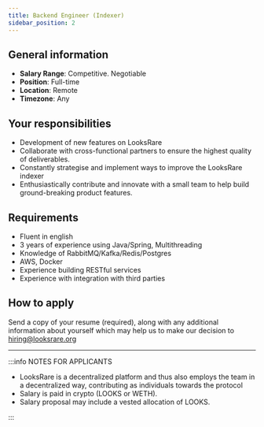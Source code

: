 ```yaml
---
title: Backend Engineer (Indexer)
sidebar_position: 2
---
```


## General information

- **Salary Range**: Competitive. Negotiable
- **Position**: Full-time
- **Location**: Remote
- **Timezone**: Any

## Your responsibilities

- Development of new features on LooksRare
- Collaborate with cross-functional partners to ensure the highest quality of deliverables.
- Constantly strategise and implement ways to improve the LooksRare indexer
- Enthusiastically contribute and innovate with a small team to help build ground-breaking product features.

## Requirements

- Fluent in english
- 3 years of experience using Java/Spring, Multithreading
- Knowledge of RabbitMQ/Kafka/Redis/Postgres
- AWS, Docker
- Experience building RESTful services
- Experience with integration with third parties

## How to apply

Send a copy of your resume (required), along with any additional information about yourself which may help us to make our decision to hiring@looksrare.org

---

:::info NOTES FOR APPLICANTS

- LooksRare is a decentralized platform and thus also employs the team in a decentralized way, contributing as individuals towards the protocol
- Salary is paid in crypto (LOOKS or WETH).
- Salary proposal may include a vested allocation of LOOKS.

:::
